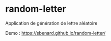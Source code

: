 # random-letter

Application de génération de lettre aléatoire

Demo : https://sbenard.github.io/random-letter/
